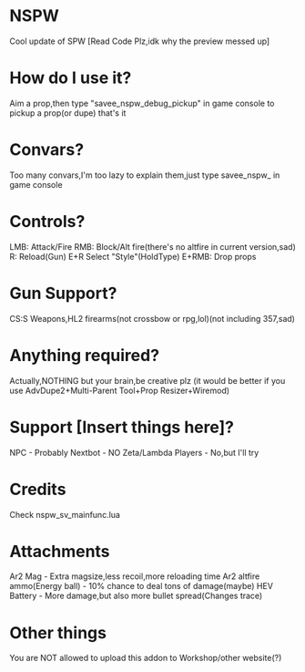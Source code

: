 # NSPW
Cool update of SPW
[Read Code Plz,idk why the preview messed up]
# How do I use it?
Aim a prop,then type "savee_nspw_debug_pickup" in game console to pickup a prop(or dupe)
that's it
# Convars?
Too many convars,I'm too lazy to explain them,just type savee_nspw_ in game console
# Controls?
LMB: Attack/Fire
RMB: Block/Alt fire(there's no altfire in current version,sad)
R: Reload(Gun)
E+R Select "Style"(HoldType)
E+RMB: Drop props

# Gun Support?
CS:S Weapons,HL2 firearms(not crossbow or rpg,lol)(not including 357,sad)

# Anything required?
Actually,NOTHING but your brain,be creative plz
(it would be better if you use AdvDupe2+Multi-Parent Tool+Prop Resizer+Wiremod)

# Support [Insert things here]?
NPC - Probably
Nextbot - NO
Zeta/Lambda Players - No,but I'll try

# Credits
Check nspw_sv_mainfunc.lua

# Attachments
Ar2 Mag - Extra magsize,less recoil,more reloading time
Ar2 altfire ammo(Energy ball) - 10% chance to deal tons of damage(maybe)
HEV Battery - More damage,but also more bullet spread(Changes trace)

# Other things
You are NOT allowed to upload this addon to Workshop/other website(?)
